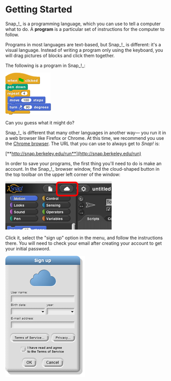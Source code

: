 # Getting Started

Snap_!_ is a programming language, which you can use to tell a computer what to do. A **program** is a particular set of instructions for the computer to follow.

Programs in most languages are text-based, but Snap_!_ is different: it's a visual language. Instead of writing a program only using the keyboard, you will drag pictures of blocks and click them together.

The following is a program in Snap_!_:

![](../.gitbook/assets/image.png)

Can you guess what it might do?

Snap_!_ is different that many other languages in another way— you run it in a web browser like Firefox or Chrome. At this time, we recommend you use the [Chrome browser](http://www.google.com/chrome/). The URL that you can use to always get to _Snap!_ is:

[**http://snap.berkeley.edu/run**](http://snap.berkeley.edu/run)

In order to save your programs, the first thing you'll need to do is make an account. In the Snap_!_ browser window, find the cloud-shaped button in the top toolbar on the upper left corner of the window:

![](../.gitbook/assets/image%20%286%29.png)

Click it, select the "sign up" option in the menu, and follow the instructions there. You will need to check your email after creating your account to get your initial password.

![](../.gitbook/assets/image%20%28152%29.png)

